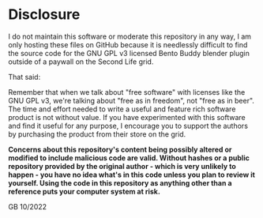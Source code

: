 # Disclosure

I do not maintain this software or moderate this repository in any way, I am only hosting these files on GitHub because it is needlessly difficult to find the source code for the GNU GPL v3 licensed Bento Buddy blender plugin outside of a paywall on the Second Life grid.

That said:

Remember that when we talk about "free software" with licenses like the GNU GPL v3, we're talking about "free as in freedom", not "free as in beer". The time and effort needed to write a useful and feature rich software product is not without value. If you have experimented with this software and find it useful for any purpose, I encourage you to support the authors by purchasing the product from their store on the grid.

**Concerns about this repository's content being possibly altered or modified to include malicious code are valid. Without hashes or a public repository provided by the original author - which is very unlikely to happen - you have no idea what's in this code unless you plan to review it yourself. Using the code in this repository as anything other than a reference puts your computer system at risk.**

GB 10/2022